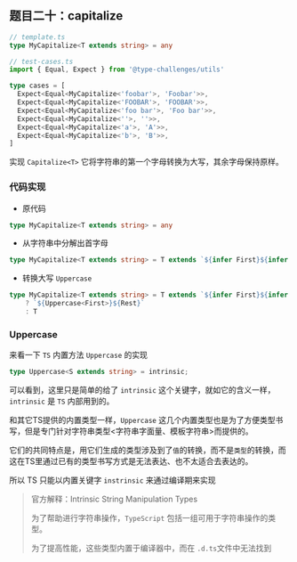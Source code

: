 ## 题目二十：capitalize

```ts
// template.ts
type MyCapitalize<T extends string> = any
```

```ts
// test-cases.ts
import { Equal, Expect } from '@type-challenges/utils'

type cases = [
  Expect<Equal<MyCapitalize<'foobar'>, 'Foobar'>>,
  Expect<Equal<MyCapitalize<'FOOBAR'>, 'FOOBAR'>>,
  Expect<Equal<MyCapitalize<'foo bar'>, 'Foo bar'>>,
  Expect<Equal<MyCapitalize<''>, ''>>,
  Expect<Equal<MyCapitalize<'a'>, 'A'>>,
  Expect<Equal<MyCapitalize<'b'>, 'B'>>,
]
```

实现 `Capitalize<T>` 它将字符串的第一个字母转换为大写，其余字母保持原样。

### 代码实现

- 原代码

```ts
type MyCapitalize<T extends string> = any
```

- 从字符串中分解出首字母

```ts
type MyCapitalize<T extends string> = T extends `${infer First}${infer Rest}`
```

- 转换大写 `Uppercase`

```ts
type MyCapitalize<T extends string> = T extends `${infer First}${infer Rest}`
	? `${Uppercase<First>}${Rest}`
	: T
```



### Uppercase

来看一下 `TS` 内置方法 `Uppercase` 的实现

```ts
type Uppercase<S extends string> = intrinsic;
```

可以看到，这里只是简单的给了 `intrinsic` 这个关键字，就如它的含义一样，`intrinsic` 是 `TS` 内部用到的。

和其它TS提供的内置类型一样，`Uppercase` 这几个内置类型也是为了方便类型书写，但是专门针对字符串类型<字符串字面量、模板字符串>而提供的。

它们的共同特点是，用它们生成的类型涉及到了`值`的转换，而不是`类型`的转换，而这在TS里通过已有的类型书写方式是无法表达、也不太适合去表达的。

所以 TS 只能以内置关键字 `instrinsic` 来通过编译期来实现

> 官方解释：Intrinsic String Manipulation Types
>
> 为了帮助进行字符串操作，`TypeScript` 包括一组可用于字符串操作的类型。
>
> 为了提高性能，这些类型内置于编译器中，而在 `.d.ts`文件中无法找到













